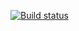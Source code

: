 [![Build status](https://ci.appveyor.com/api/projects/status/t0tqhtdt8p8hx9ry/branch/main?svg=true)](https://ci.appveyor.com/project/EldarKhismatov/web-interface/branch/main)
